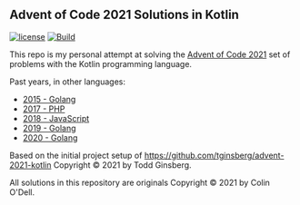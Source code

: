 ## Advent of Code 2021 Solutions in Kotlin

[![license](https://img.shields.io/github/license/colinodell/advent-2021-kotlin)]()
[![Build](https://github.com/colinodell/advent-2021-kotlin/actions/workflows/build.yml/badge.svg)](https://github.com/colinodell/advent-2021-kotlin/actions/workflows/build.yml)

This repo is my personal attempt at solving the [Advent of Code 2021](http://adventofcode.com/2021) set of problems with the Kotlin programming language.

Past years, in other languages:
 * [2015 - Golang](https://github.com/colinodell/advent-2015)
 * [2017 - PHP](https://github.com/colinodell/advent-2017)
 * [2018 - JavaScript](https://github.com/colinodell/advent-2018)
 * [2019 - Golang](https://github.com/colinodell/advent-2019)
 * [2020 - Golang](https://github.com/colinodell/advent-2020)

Based on the initial project setup of https://github.com/tginsberg/advent-2021-kotlin
Copyright &copy; 2021 by Todd Ginsberg.

All solutions in this repository are originals
Copyright &copy; 2021 by Colin O'Dell.
